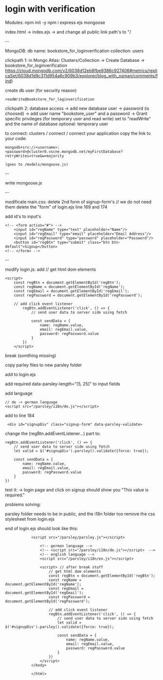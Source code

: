 # login with verification


Modules:
    npm init -y
    npm i express ejs mongoose

index.html -> index.ejs -> and change all public link path's to "/

--

MongoDB:
db name: bookstore_for_loginverification
collection: users

clickpath 1: in Mongo Atlas: Clusters/Collection -> Create Database -> bookstore_for_loginverification
https://cloud.mongodb.com/v2/6038d12eb8fbe9386c927406#metrics/replicaSet/6038d1d9c311d954a6c909b3/explorer/blog_with_osman/comments/find)

create db user (for security reason)  	

    readWrite@bookstore_for_loginverification

clickpath 2: database access -> add new database user -> password (is choosed) -> add user name "bookstore_user" and a password -> Grant specific privileges (for temporary user and read write)
set to "readWrite" and the name of database
optional: temporary user

to connect:
clusters / connect / connect your application
copy the link to your code:

    mongodb+srv://<username>:<password>@cluster0.vscne.mongodb.net/myFirstDatabase?retryWrites=true&w=majority

    (goes to /models/mongoose.js)

--

write mongoose.js

--

modificate main.css:
delete 2nd form of signup-form's  // we do not need them
delete the "form" of login.ejs line 169 and 174

add id's to input's 

    <!-- <form action="#"> -->
        <input id="regName" type="text" placeholder="Name"/>
        <input id="regEmail" type="email" placeholder="Email Address"/>
        <input id="regPassword" type="password" placeholder="Password"/>
        <button id="regBtn" type="submit" class="btn btn-default">Signup</button>
    <!-- </form> -->

--

modify login.js:
add
// get html dom elements

    <script>
        const regBtn = document.getElementById('regBtn');
        const regName = document.getElementById('regName');
        const regEmail = document.getElementById('regEmail');
        const regPassword = document.getElementById('regPassword');

        // add click event listener 
            regBtn.addEventListener('click', () => {
                // send user data to server side using fetch

                const sendData = {
                    name: regName.value,
                    email: regEmail.value,
                    password: regPassword.value
                }
            })
        </script>

break (somthing missing)

copy parley files to new parsley folder

add to login.ejs
    <link rel="stylesheet" href="/parsley/parsley.css">

add 
    required data-parsley-length="[5, 25]" to input fields

add language

    // de -> german language
    <script src="/parsley/i18n/de.js"></script> 


add to line 184

     <div id="signupDiv" class="signup-form" data-parsley-validate>


change the (regBtn.addEventListener...) part to:

    regBtn.addEventListener('click', () => {
        // send user data to server side using fetch
        let valid = $('#signupDiv').parsley().validate({force: true});

        const sendData = {
            name: regName.value,
            email: regEmail.value,
            password: regPassword.value
        }
    })

test it:
-> login page and click on signup should show you "This value is required."

problems solving:

parsley folder needs to be in public, and the i18n folder too
remove the css stylesheet from login.ejs
    <!-- <link rel="stylesheet" href="/parsley/parsley.css"> -->


end of login.ejs should look like this: 

                <script src="/parsley/parsley.js"></script>

                    <!-- german language -->
                    <!-- <script src="/parsley/i18n/de.js"></script>  -->
                    <!-- english language -->
                    <script src="/parsley/i18n/en.js"></script> 

                    <script> // after break stuff
                        // get html dom elements
                        const regBtn = document.getElementById('regBtn');
                        const regName = document.getElementById('regName');
                        const regEmail = document.getElementById('regEmail');
                        const regPassword = document.getElementById('regPassword');

                        // add click event listener 
                        regBtn.addEventListener('click', () => {
                            // send user data to server side using fetch
                            let valid = $('#signupDiv').parsley().validate({force: true});

                            const sendData = {
                                name: regName.value,
                                email: regEmail.value,
                                password: regPassword.value
                            }
                        })
                    </script>
                </body>

                </html>